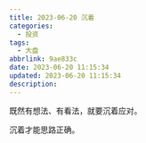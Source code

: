 ```yaml
---
title: 2023-06-20 沉着
categories:
  - 投资
tags:
  - 大盘
abbrlink: 9ae833c
date: 2023-06-20 11:15:34
updated: 2023-06-20 11:15:34
description:
---
```


既然有想法、有看法，就要沉着应对。

沉着才能思路正确。
